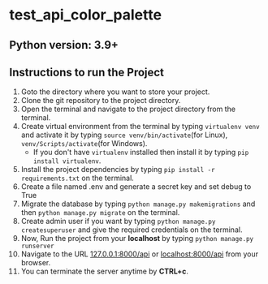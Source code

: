 # test_api_color_palette
## Python version: 3.9+

## Instructions to run the Project

1. Goto the directory where you want to store your project.
2. Clone the git repository to the project directory.
3. Open the terminal and navigate to the project directory from the terminal.
4. Create virtual environment from the terminal by typing ```virtualenv venv``` and activate it by typing `source venv/bin/activate`(for Linux), `venv/Scripts/activate`(for Windows).
    * If you don't have `virtualenv` installed then install it by typing `pip install virtualenv`.
5. Install the project dependencies by typing `pip install -r requirements.txt` on the terminal.
6. Create a file named .env and generate a secret key and set debug to True
7. Migrate the database by typing `python manage.py makemigrations` and then `python manage.py migrate` on the terminal.
8. Create admin user if you want by typing `python manage.py createsuperuser` and give the required credentials on the terminal.
9. Now, Run the project from your **localhost** by typing `python manage.py runserver`
10. Navigate to the URL [127.0.0.1:8000/api](127.0.0.1:8000/api) or [localhost:8000/api](localhost:8000/api) from your browser.
11. You can terminate the server anytime by **CTRL+c**.
